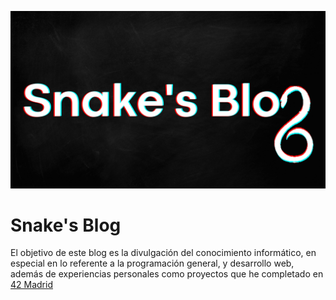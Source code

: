 ![snake's-blog-banner](/public/static/images/twitter-card.png)

# Snake's Blog

El objetivo de este blog es la divulgación del conocimiento informático, en especial en lo referente a la programación general, y desarrollo web, además de experiencias personales como proyectos que he completado en [42 Madrid](https://42madrid.com)
